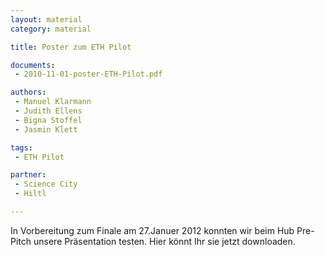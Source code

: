 ```yaml
---
layout: material
category: material

title: Poster zum ETH Pilot

documents: 
 - 2010-11-01-poster-ETH-Pilot.pdf

authors: 
 - Manuel Klarmann
 - Judith Ellens
 - Bigna Stoffel
 - Jasmin Klett

tags:
 - ETH Pilot

partner:
 - Science City
 - Hiltl

---
```



In Vorbereitung zum Finale am 27.Januer 2012 konnten wir beim Hub Pre-Pitch unsere Präsentation testen. Hier könnt Ihr sie jetzt downloaden.

